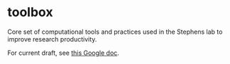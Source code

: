 # toolbox

Core set of computational tools and practices used in the Stephens lab
to improve research productivity.

For current draft, see [this Google doc](https://tinyurl.com/y8c6j752).
